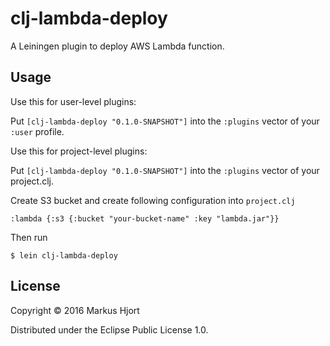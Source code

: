 # clj-lambda-deploy

A Leiningen plugin to deploy AWS Lambda function.

## Usage

Use this for user-level plugins:

Put `[clj-lambda-deploy "0.1.0-SNAPSHOT"]` into the `:plugins` vector of your `:user`
profile.

Use this for project-level plugins:

Put `[clj-lambda-deploy "0.1.0-SNAPSHOT"]` into the `:plugins` vector of your project.clj.

Create S3 bucket and create following configuration into `project.clj`

    :lambda {:s3 {:bucket "your-bucket-name" :key "lambda.jar"}}

Then run

    $ lein clj-lambda-deploy

## License

Copyright © 2016 Markus Hjort

Distributed under the Eclipse Public License 1.0.
